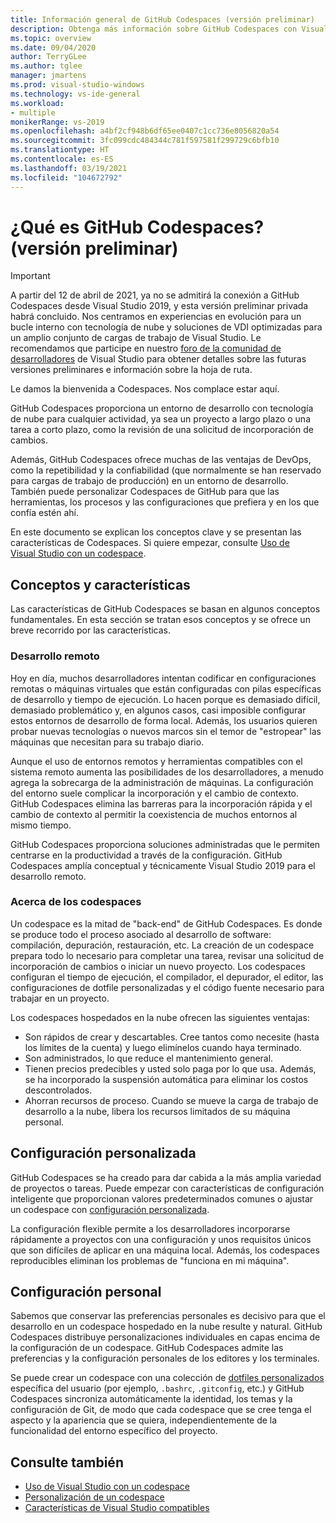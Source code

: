 ```yaml
---
title: Información general de GitHub Codespaces (versión preliminar)
description: Obtenga más información sobre GitHub Codespaces con Visual Studio y cómo puede ayudar a ampliar su entorno de desarrollo a la nube.
ms.topic: overview
ms.date: 09/04/2020
author: TerryGLee
ms.author: tglee
manager: jmartens
ms.prod: visual-studio-windows
ms.technology: vs-ide-general
ms.workload:
- multiple
monikerRange: vs-2019
ms.openlocfilehash: a4bf2cf948b6df65ee0407c1cc736e8056820a54
ms.sourcegitcommit: 3fc099cdc484344c781f597581f299729c6bfb10
ms.translationtype: HT
ms.contentlocale: es-ES
ms.lasthandoff: 03/19/2021
ms.locfileid: "104672792"
---
```

# <a name="what-is-github-codespaces-preview"></a>¿Qué es GitHub Codespaces? (versión preliminar)

> [!Important] 
> A partir del 12 de abril de 2021, ya no se admitirá la conexión a GitHub Codespaces desde Visual Studio 2019, y esta versión preliminar privada habrá concluido. Nos centramos en experiencias en evolución para un bucle interno con tecnología de nube y soluciones de VDI optimizadas para un amplio conjunto de cargas de trabajo de Visual Studio. Le recomendamos que participe en nuestro [foro de la comunidad de desarrolladores](https://developercommunity.visualstudio.com/home) de Visual Studio para obtener detalles sobre las futuras versiones preliminares e información sobre la hoja de ruta. 

Le damos la bienvenida a Codespaces. Nos complace estar aquí.

GitHub Codespaces proporciona un entorno de desarrollo con tecnología de nube para cualquier actividad, ya sea un proyecto a largo plazo o una tarea a corto plazo, como la revisión de una solicitud de incorporación de cambios.

Además, GitHub Codespaces ofrece muchas de las ventajas de DevOps, como la repetibilidad y la confiabilidad (que normalmente se han reservado para cargas de trabajo de producción) en un entorno de desarrollo. También puede personalizar Codespaces de GitHub para que las herramientas, los procesos y las configuraciones que prefiera y en los que confía estén ahí.

En este documento se explican los conceptos clave y se presentan las características de Codespaces. Si quiere empezar, consulte [Uso de Visual Studio con un codespace](use-visual-studio-with-codespaces.md).

## <a name="concepts-and-features"></a>Conceptos y características

Las características de GitHub Codespaces se basan en algunos conceptos fundamentales. En esta sección se tratan esos conceptos y se ofrece un breve recorrido por las características.

### <a name="remote-development"></a>Desarrollo remoto

Hoy en día, muchos desarrolladores intentan codificar en configuraciones remotas o máquinas virtuales que están configuradas con pilas específicas de desarrollo y tiempo de ejecución. Lo hacen porque es demasiado difícil, demasiado problemático y, en algunos casos, casi imposible configurar estos entornos de desarrollo de forma local. Además, los usuarios quieren probar nuevas tecnologías o nuevos marcos sin el temor de "estropear" las máquinas que necesitan para su trabajo diario.

Aunque el uso de entornos remotos y herramientas compatibles con el sistema remoto aumenta las posibilidades de los desarrolladores, a menudo agrega la sobrecarga de la administración de máquinas. La configuración del entorno suele complicar la incorporación y el cambio de contexto. GitHub Codespaces elimina las barreras para la incorporación rápida y el cambio de contexto al permitir la coexistencia de muchos entornos al mismo tiempo. 

GitHub Codespaces proporciona soluciones administradas que le permiten centrarse en la productividad a través de la configuración. GitHub Codespaces amplía conceptual y técnicamente Visual Studio 2019 para el desarrollo remoto. 

### <a name="about-codespaces"></a>Acerca de los codespaces

Un codespace es la mitad de "back-end" de GitHub Codespaces. Es donde se produce todo el proceso asociado al desarrollo de software: compilación, depuración, restauración, etc. La creación de un codespace prepara todo lo necesario para completar una tarea, revisar una solicitud de incorporación de cambios o iniciar un nuevo proyecto. Los codespaces configuran el tiempo de ejecución, el compilador, el depurador, el editor, las configuraciones de dotfile personalizadas y el código fuente necesario para trabajar en un proyecto.

Los codespaces hospedados en la nube ofrecen las siguientes ventajas:

- Son rápidos de crear y descartables. Cree tantos como necesite (hasta los límites de la cuenta) y luego elimínelos cuando haya terminado.
- Son administrados, lo que reduce el mantenimiento general.
- Tienen precios predecibles y usted solo paga por lo que usa. Además, se ha incorporado la suspensión automática para eliminar los costos descontrolados.
- Ahorran recursos de proceso. Cuando se mueve la carga de trabajo de desarrollo a la nube, libera los recursos limitados de su máquina personal.

## <a name="custom-configuration"></a>Configuración personalizada

GitHub Codespaces se ha creado para dar cabida a la más amplia variedad de proyectos o tareas. Puede empezar con características de configuración inteligente que proporcionan valores predeterminados comunes o ajustar un codespace con [configuración personalizada](customize-codespaces.md).

La configuración flexible permite a los desarrolladores incorporarse rápidamente a proyectos con una configuración y unos requisitos únicos que son difíciles de aplicar en una máquina local. Además, los codespaces reproducibles eliminan los problemas de "funciona en mi máquina".

## <a name="personal-configuration"></a>Configuración personal

Sabemos que conservar las preferencias personales es decisivo para que el desarrollo en un codespace hospedado en la nube resulte y natural. GitHub Codespaces distribuye personalizaciones individuales en capas encima de la configuración de un codespace. GitHub Codespaces admite las preferencias y la configuración personales de los editores y los terminales.

Se puede crear un codespace con una colección de [dotfiles personalizados](https://docs.github.com/github/developing-online-with-codespaces/personalizing-codespaces-for-your-account) específica del usuario (por ejemplo, `.bashrc`, `.gitconfig`, etc.) y GitHub Codespaces sincroniza automáticamente la identidad, los temas y la configuración de Git, de modo que cada codespace que se cree tenga el aspecto y la apariencia que se quiera, independientemente de la funcionalidad del entorno específico del proyecto.

## <a name="see-also"></a>Consulte también

* [Uso de Visual Studio con un codespace](use-visual-studio-with-codespaces.md)
* [Personalización de un codespace](customize-codespaces.md)
* [Características de Visual Studio compatibles](supported-features-codespaces.md)
